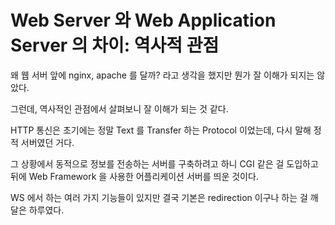 # Web Server 와 Web Application Server 의 차이: 역사적 관점

왜 웹 서버 앞에 nginx, apache 를 달까? 라고 생각을 했지만 뭔가 잘 이해가 되지는 않았다.

그런데, 역사적인 관점에서 살펴보니 잘 이해가 되는 것 같다.

HTTP 통신은 초기에는 정말 Text 를 Transfer 하는 Protocol 이었는데, 다시 말해 정적 서버였던 거다.

그 상황에서 동적으로 정보를 전송하는 서버를 구축하려고 하니 CGI 같은 걸 도입하고 뒤에 Web Framework 을 사용한 어플리케이션 서버를 띄운 것이다.

WS 에서 하는 여러 가지 기능들이 있지만 결국 기본은 redirection 이구나 하는 걸 깨달은 하루였다.
